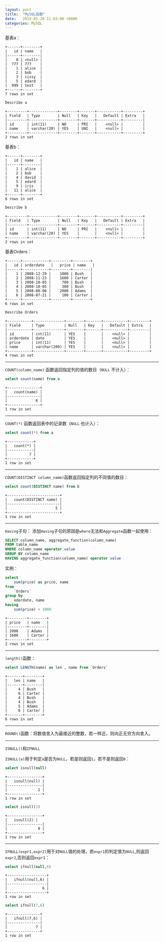 ```yaml
---
layout: post
title:  "MySQL函数"
date:   2019-05-28 11:03:00 +0800
categories: MySQL
---
```


基表a：

```
+------+--------+
|   id | name   |
|------+--------|
|    0 | <null> |
|  777 | 777    |
|    1 | alice  |
|    2 | bob    |
|    3 | cissy  |
|    5 | edard  |
|  999 | test   |
+------+--------+
7 rows in set
```

```sql
Describe a
```

```
+---------+-------------+--------+-------+-----------+---------+
| Field   | Type        | Null   | Key   |   Default | Extra   |
|---------+-------------+--------+-------+-----------+---------|
| id      | int(11)     | NO     | PRI   |    <null> |         |
| name    | varchar(20) | YES    | UNI   |    <null> |         |
+---------+-------------+--------+-------+-----------+---------+
2 rows in set
```

基表b：

```
+------+--------+
|   id | name   |
|------+--------|
|    1 | alice  |
|    2 | bob    |
|    4 | david  |
|    5 | edard  |
|    9 | iris   |
|   11 | alice  |
+------+--------+
6 rows in set
```

```sql
Describe b
```

```
+---------+-------------+--------+-------+-----------+---------+
| Field   | Type        | Null   | Key   |   Default | Extra   |
|---------+-------------+--------+-------+-----------+---------|
| id      | int(11)     | NO     | PRI   |    <null> |         |
| name    | varchar(20) | YES    |       |    <null> |         |
+---------+-------------+--------+-------+-----------+---------+
2 rows in set
```

基表Orders：

```
+------+------------+---------+--------+
|   id | orderdate   |   price | name   |
|------+------------+---------+--------|
|    1 | 2008-12-29 |    1000 | Bush   |
|    2 | 2008-11-23 |    1600 | Carter |
|    3 | 2008-10-05 |     700 | Bush   |
|    4 | 2008-10-05 |     300 | Bush   |
|    5 | 2008-08-06 |    2000 | Adams  |
|    6 | 2008-07-21 |     100 | Carter |
+------+------------+---------+--------+
6 rows in set
```

```sql
Describe Orders
```

```
+-----------+--------------+--------+-------+-----------+---------+
| Field     | Type         | Null   | Key   |   Default | Extra   |
|-----------+--------------+--------+-------+-----------+---------|
| id        | int(11)      | YES    |       |    <null> |         |
| orderdate | date         | YES    |       |    <null> |         |
| price     | int(11)      | YES    |       |    <null> |         |
| name      | varchar(200) | YES    |       |    <null> |         |
+-----------+--------------+--------+-------+-----------+---------+
4 rows in set
```

---

`COUNT(column_name)` 函数返回指定列的值的数目（`NULL` 不计入）：

```sql
select count(name) from a
```

```
+---------------+
|   count(name) |
|---------------|
|             6 |
+---------------+
1 row in set
```

---

`COUNT(*)` 函数返回表中的记录数（`NULL` 也计入）：

```sql
select count(*) from a
```

```
+------------+
|   count(*) |
|------------|
|          7 |
+------------+
1 row in set
```

---

`COUNT(DISTINCT column_name)`函数返回指定列的不同值的数目：

```sql
select count(DISTINCT name) from b
```

```
+------------------------+
|   count(DISTINCT name) |
|------------------------|
|                      5 |
+------------------------+
1 row in set
```

---

`Having`子句：
添加`Having`子句的原因是`where`无法和`Aggregate`函数一起使用：

```sql
SELECT column_name, aggregate_function(column_name)
FROM table_name
WHERE column_name operator value
GROUP BY column_name
HAVING aggregate_function(column_name) operator value
```

实例：

```sql
select 
    sum(price) as price, name 
from 
    `Orders` 
group by 
    oderdate, name 
having 
    sum(price) > 1000
```

```
+---------+--------+
| price   | name   |
|---------+--------|
| 2000    | Adams  |
| 1600    | Carter |
+---------+--------+
2 rows in set
```

---

`length()`函数：

```sql
select LENGTH(name) as len , name from `Orders`
```

```
+-------+--------+
|   len | name   |
|-------+--------|
|     4 | Bush   |
|     6 | Carter |
|     4 | Bush   |
|     4 | Bush   |
|     5 | Adams  |
|     6 | Carter |
+-------+--------+
6 rows in set
```

---

`ROUND()`函数：将数值舍入为最接近的整数，若一样近，则向正无穷方向舍入。

---

`ISNULL()`和`IFNULL`

`ISNULL(a)`用于判定`a`是否为`NULL`，若是则返回`1`，若不是则返回`0`：

```sql
select isnull(null)
```

```
+----------------+
|   isnull(null) |
|----------------|
|              1 |
+----------------+
1 row in set
```

```sql
select isnull(2)
```

```
+----------------+
|   isnull(2) |
|----------------|
|              0 |
+----------------+
1 row in set
```

---

`IFNULL(expr1,expr2)`用于对`NULL`值的处理，若`expr1`的判定值为`NULL`,则返回`expr2`,否则返回`expr1`：

```sql
select ifnull(null,6)
```

```
+------------------+
|   ifnull(null,6) |
|------------------|
|                6 |
+------------------+
1 row in set
```

```sql
select ifnull(7,6)
```

```
+---------------+
|   ifnull(7,6) |
|---------------|
|             7 |
+---------------+
1 row in set
```






